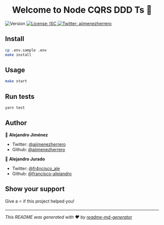 <h1 align="center">Welcome to Node CQRS DDD Ts 👋</h1>
<p>
  <img alt="Version" src="https://img.shields.io/badge/version-1.0.0-blue.svg?cacheSeconds=2592000" />
  <a href="#" target="_blank">
    <img alt="License: ISC" src="https://img.shields.io/badge/License-ISC-yellow.svg" />
  </a>
  <a href="https://twitter.com/ajimenezherrero" target="_blank">
    <img alt="Twitter: ajimenezherrero" src="https://img.shields.io/twitter/follow/ajimenezherrero.svg?style=social" />
  </a>
</p>

## Install

```sh
cp .env.sample .env
make install
```

## Usage

```sh
make start
```

## Run tests

```sh
yarn test
```

## Author

👤 **Alejandro Jiménez**

* Twitter: [@ajimenezherrero](https://twitter.com/ajimenezherrero)
* Github: [@ajimenezherrero](https://github.com/ajimenezherrero)

👤 **Alejandro Jurado**

* Twitter: [@fr4ncisco_ale](https://twitter.com/fr4ncisco_ale)
* Github: [@francisco-alejandro](https://github.com/francisco-alejandro)

## Show your support

Give a ⭐️ if this project helped you!

***
_This README was generated with ❤️ by [readme-md-generator](https://github.com/kefranabg/readme-md-generator)_